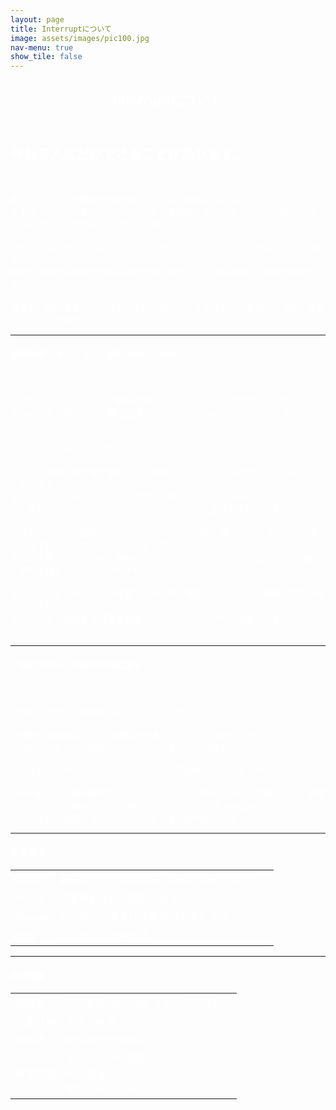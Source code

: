 ```yaml
---
layout: page
title: Interruptについて
image: assets/images/pic100.jpg
nav-menu: true
show_tile: false
---
```

<style type="text/css">
/*スマホ*/
@media all and (max-width: 480px) {
      body::before
      {
        z-index:-1;
         color: #ffffff;
         background-image: url('/assets/images/about_bk_sm.jpg');
         background-attachment: fixed;
      }
}
/*スマホ横*/
@media all and (max-width: 768px) {
      body
      {
        z-index:-1;
         color: #ffffff;
         background-image: url('/assets/images/about_bk_sm.jpg');
         background-attachment: fixed;
      }
}/*タブレット縦*/
@media all and (min-width: 768px) and (max-width: 1024px) {
      body
      {
         color: #ffffff;
         background-image: url('/assets/images/about_bk_pc.jpg');
         background-attachment: fixed;
      }
}
/*PC*/
@media all and (min-width: 1024px) { 
      body
      {
         color: #ffffff;
         background-image: url('/assets/images/about_bk_pc.jpg');
         background-attachment: fixed;
      }
}
</style>

<!-- Main -->
<div id="main" class="alt">

<!-- One -->
<section id="one">
	<div class="inner">
		<header class="major">
			<h1 style="color:#fff;">Interruptについて</h1>
		</header>

<!-- Content -->
<h2 id="content" style="color:#fff;">作れる人にだけできることがあります。</h2>
<br>
<p>新しいサービスや事業を世の中にリリース・発信するには、<br>
まずはプロダクトを立ち上げ、サービスを運用するためのアプリや、Webサイトなどを作らなければなりませんよね。<br>
<br>
でもビジネスタイプによって、クラウドサービスなのか、レンタルサーバーなのか、<br>
開発に使用する言語や仕組みは何を使うのか、など初めは難しい選択の連続です。<br>
<br>
ですが、現役で多くのシステムを作り続けている私たちなら最適な方法をご提案することが可能です。</p>
<div class="row">
	<div class="6u 12u$(small)">
    <hr class="major" />
		<h5 style="color:#fff;">開発は安いオフショアに頼むのがいいのか</h5>
        <br>
		<p>「プログラミングなんて、単価の安いオフショアにまかせればいいよね。」よく言われます。 
        最初から完璧に企画ができている大型のシステムなら、それも一つの方法です。 <br>
<br>
        でもちょっと待ってください。<br>
<br>
        どんなに詳細な設計書を書いても、実際にリリースしてみて気付くことはたくさんあります。<br>
        まずは小さなものからだんだん改良して育てていく、
        いわゆる「グロースハック」をしていくことで、サービスはたくさんの人に愛されていきます。<br>
        <br>
        じゃあ、サッと小規模でリリースし、ユーザーの声を聞きながら
        サービスを育て上げていく「グロースハック」をしていくなら？<br>
        少ない人数の方が、企画と開発双方のコミュニケーションもスムーズで、行動にも素早く移せそうじゃないですか？<br>
        <br>
        また、サービスやシステムを育てながら長く運営していくなら一番最初の設計はとても大切です。<br>
        そんな大きく成長する将来を見据えたグロースハックへの挑戦を、私たちがバックアップします。<br>
</p>
	</div>
	<div class="6u$ 12u$(small)">
    <hr class="major" />
		<h5 style="color:#fff;">「安心できそうなあの会社に頼もう」</h5>
        <br>
		<p>「安心できそう」の判断は正しいでしょうか。<br>
        <br>
        「優秀な開発者なら全ての業務を円滑に行える」とは限りません。<br>
        「会社が大きければ無事にリリースできる」とも限りません。<br>
        <br>
        スキルがマッチしているかどうかを正しく見極められていますか？<br>
        <br>
        Interruptでは、無料相談や低コストのコースから擦り合わせが可能なほか、必要な技術に応じた開発コースの選択ができるなど、
スキル面はもちろんコスト面でも、よりご依頼にマッチしたサービスをご提供致します。</p>
	</div>
	<!-- Break -->
</div>

<hr class="major" />


<h4  style="color:#fff;">企業理念</h4>
<div class="table-wrapper">
	<table>
		<tbody>
			<tr>
				<td>Value</td>
				<td>最適なシステムを提案、構築し要望に応える。</td>
			</tr>
			<tr>
				<td>Vision</td>
				<td>IT業界を正しく機能させる。</td>
			</tr>
			<tr>
				<td>Misson</td>
				<td>あらゆる仕事をIT技術の力で楽にする。</td>
			</tr>
			<tr>
				<td>Way</td>
				<td>日々楽しく勉強する。</td>
			</tr>
		</tbody>
	</table>
</div>

<hr class="major" />

<h4  style="color:#fff;">会社概要</h4>
<div class="table-wrapper">
    <table>
       <thead>
        </thead>
        <tbody>
            <tr>
                <td>会社名</td>
                <td>合同会社 Interrupt （インタラプト）</td>
            </tr>
            <tr>
                <td>代表社員</td>
                <td>久保　直子</td>
            </tr>
            <tr>
                <td>所在地</td>
                <td>東京都日野市南平</td>
            </tr>
            <tr>
                <td>事業内容</td>
                <td>スマホアプリ開発<br>
                Web開発<br>
                教育、セミナー</td>
            </tr>
        </tbody>
    </table>
</div>

<!-- Break -->
</div>
